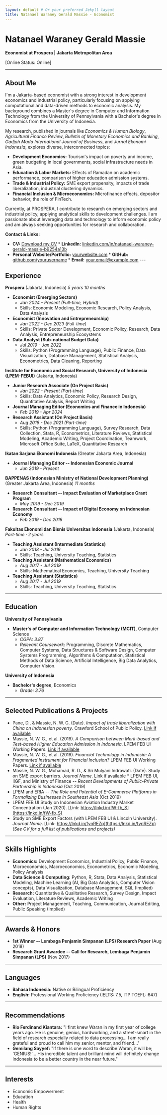 ```yaml
---
layout: default # Or your preferred Jekyll layout
title: Natanael Waraney Gerald Massie - Economist
---
```


# Natanael Waraney Gerald Massie

**Economist at Prospera | Jakarta Metropolitan Area**

[Online Status: Online]

---

## About Me

I'm a Jakarta-based economist with a strong interest in development economics and industrial policy, particularly focusing on applying computational and data-driven methods to economic analysis. My background combines a Master's degree in Computer and Information Technology from the University of Pennsylvania with a Bachelor's degree in Economics from the University of Indonesia.

My research, published in journals like *Economics & Human Biology*, *Agricultural Finance Review*, *Bulletin of Monetary Economics and Banking*, *Gadjah Mada International Journal of Business*, and *Jurnal Ekonomi Indonesia*, explores diverse, interconnected topics:

* **Development Economics:** Tourism's impact on poverty and income, green budgeting in local governments, social infrastructure needs in Asia.
* **Education & Labor Markets:** Effects of Ramadan on academic performance, comparison of higher education admission systems.
* **Trade & Industrial Policy:** SME export propensity, impacts of trade liberalization, industrial clustering dynamics.
* **Financial Inclusion & Microeconomics:** Microfinance effects, depositor behavior, the role of FinTech.

Currently, at PROSPERA, I contribute to research on emerging sectors and industrial policy, applying analytical skills to development challenges. I am passionate about leveraging data and technology to inform economic policy and am always seeking opportunities for research and collaboration.

**Contact & Links:**

* **CV:** [Download my CV](#) * **LinkedIn:** [linkedin.com/in/natanael-waraney-gerald-massie-b9254a13b](https://www.linkedin.com/in/natanael-waraney-gerald-massie-b9254a13b/)
* **Personal Website/Portfolio:** [yourwebsite.com](#) * **GitHub:** [github.com/yourusername](#) * **Email:** [your.email@example.com](#) ---

## Experience

**Prospera** (Jakarta, Indonesia)
*5 years 10 months*

* **Economist (Emerging Sectors)**
    * *Jan 2024 - Present (Full-time, Hybrid)*
    * Skills: Economic Modeling, Economic Research, Policy Analysis, Data Analysis
* **Economist (Innovation and Entrepreneurship)**
    * *Jan 2022 - Dec 2023 (Full-time)*
    * Skills: Private Sector Development, Economic Policy, Research, Data Analysis, Entrepreneurship Ecosystems
* **Data Analyst (Sub-national Budget Data)**
    * *Jul 2019 - Jan 2022*
    * Skills: Python (Programming Language), Public Finance, Data Visualization, Database Management, Statistical Analysis, Econometrics, Data Cleaning, Reporting

**Institute for Economic and Social Research, University of Indonesia (LPEM-FEBUI)** (Jakarta, Indonesia)

* **Junior Research Associate (On Project Basis)**
    * *Jan 2022 - Present (Part-time)*
    * Skills: Data Analytics, Economic Policy, Research Design, Quantitative Analysis, Report Writing
* **Journal Managing Editor (Economics and Finance in Indonesia)**
    * *Feb 2019 - Apr 2024*
* **Research Assistant (On Project Basis)**
    * *Aug 2018 - Dec 2021 (Part-time)*
    * Skills: Python (Programming Language), Survey Research, Data Collection, Stata, R, Econometrics, Literature Reviews, Statistical Modeling, Academic Writing, Project Coordination, Teamwork, Microsoft Office Suite, LaTeX, Quantitative Research

**Ikatan Sarjana Ekonomi Indonesia** (Greater Jakarta Area, Indonesia)

* **Journal Managing Editor -- Indonesian Economic Journal**
    * *Jun 2019 - Present*

**BAPPENAS (Indonesian Ministry of National Development Planning)** (Greater Jakarta Area, Indonesia)
*11 months*

* **Research Consultant -- Impact Evaluation of Marketplace Grant Program**
    * *May 2019 - Dec 2019*
* **Research Consultant -- Impact of Digital Economy on Indonesian Economy**
    * *Feb 2019 - Dec 2019*

**Fakultas Ekonomi dan Bisnis Universitas Indonesia** (Jakarta, Indonesia)
*Part-time · 2 years*

* **Teaching Assistant (Intermediate Statistics)**
    * *Jan 2018 - Jul 2019*
    * Skills: Teaching, University Teaching, Statistics
* **Teaching Assistant (Mathematical Economics)**
    * *Aug 2017 - Jul 2019*
    * Skills: Mathematical Economics, Teaching, University Teaching
* **Teaching Assistant (Statistics)**
    * *Aug 2017 - Jul 2019*
    * Skills: Teaching, University Teaching, Statistics

---

## Education

**University of Pennsylvania**
* **Master's of Computer and Information Technology (MCIT)**, Computer Science
    * *CGPA: 3.87*
    * *Relevant Coursework:* Programming, Discrete Mathematics, Computer Systems, Data Structures & Software Design, Computer Systems Programming, Algorithms & Computation, Statistical Methods of Data Science, Artificial Intelligence, Big Data Analytics, Computer Vision.

**University of Indonesia**
* **Bachelor's degree**, Economics
    * *Grade: 3.76*

---

## Selected Publications & Projects

* Pane, D., & Massie, N. W. G. (Date). *Impact of trade liberalization with China on Indonesian poverty*. Crawford School of Public Policy. [Link if available](#)
* Massie, N. W. G., et al. (2019). *A Comparison between Merit-based and Test-based Higher Education Admission in Indonesia*. LPEM FEB UI Working Papers. [Link if available](#)
* Massie, N. W. G., et al. (2019). *Financial Technology in Indonesia: A Fragmented Instrument for Financial Inclusion?* LPEM FEB UI Working Papers. [Link if available](#)
* Massie, N. W. G., Mohamad, R. D., & Sri Mulyani Indrawati. (Date). Study on SME export barriers. *Journal Name*. [Link if available](#) * LPEM FEB UI, IIGF, and Ministry of Finance -- *Recent Developments of Public-Private Partnership in Indonesia* (Oct 2019)
* LPEM and ERIA -- *The Role and Potential of E-Commerce Platforms in Formalizing Businesses in Southeast Asia* (Oct 2019)
* LPEM FEB UI Study on Indonesian Aviation Industry Market Concentration (Jan 2020). [Link: https://lnkd.in/fW-fb_S](https://lnkd.in/fW-fb_S)
* Study on SME Export Factors (with LPEM FEB UI & Lincoln University). *Journal Name*. [Link: https://lnkd.in/fynREZp](https://lnkd.in/fynREZp) *(See CV for a full list of publications and projects)*

---

## Skills Highlights

* **Economics:** Development Economics, Industrial Policy, Public Finance, Microeconomics, Macroeconomics, Econometrics, Economic Modeling, Policy Analysis
* **Data Science & Computing:** Python, R, Stata, Data Analysis, Statistical Modeling, Machine Learning (AI, Big Data Analytics, Computer Vision concepts), Data Visualization, Database Management, SQL (Implied)
* **Research:** Quantitative & Qualitative Research, Survey Design, Impact Evaluation, Literature Reviews, Academic Writing
* **Other:** Project Management, Teaching, Communication, Journal Editing, Public Speaking (Implied)

---

## Awards & Honors

* **1st Winner -- Lembaga Penjamin Simpanan (LPS) Research Paper** (Aug 2018)
* **Research Grant Awardee -- Call for Research, Lembaga Penjamin Simpanan (LPS)** (Nov 2017)

---

## Languages

* **Bahasa Indonesia:** Native or Bilingual Proficiency
* **English:** Professional Working Proficiency (IELTS: 7.5, ITP TOEFL: 647)

---

## Recommendations

* **Rio Ferdinand Kiantara:** "I first knew Waran in my first year of college years ago. He is genuine, genius, hardworking, and a street-smart in the field of research especially related to data processing... I am really grateful and proud to call him my senior, mentor, and friend..."
* **Gemilang Sayyef:** "If there is one word to describe Waran, it will be; 'GENIUS!'... His incredible talent and brilliant mind will definitely change Indonesia to be a better country in the near future."

---

## Interests

* Economic Empowerment
* Education
* Health
* Human Rights
